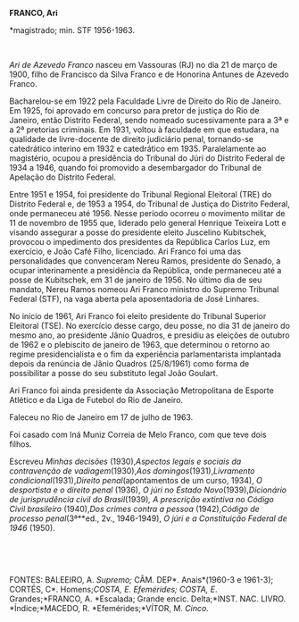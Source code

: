 **FRANCO, Ari**

\*magistrado; min. STF 1956-1963.

 

*Ari de Azevedo Franco* nasceu em Vassouras (RJ) no dia 21 de março de
1900, filho de Francisco da Silva Franco e de Honorina Antunes de
Azevedo Franco.

Bacharelou-se em 1922 pela Faculdade Livre de Direito do Rio de Janeiro.
Em 1925, foi aprovado em concurso para pretor de justiça do Rio de
Janeiro, então Distrito Federal, sendo nomeado sucessivamente para a 3ª
e a 2ª pretorias criminais. Em 1931, voltou à faculdade em que estudara,
na qualidade de livre-docente de direito judiciário penal, tornando-se
catedrático interino em 1932 e catedrático em 1935. Paralelamente ao
magistério, ocupou a presidência do Tribunal do Júri do Distrito Federal
de 1934 a 1946, quando foi promovido a desembargador do Tribunal de
Apelação do Distrito Federal.

Entre 1951 e 1954, foi presidente do Tribunal Regional Eleitoral (TRE)
do Distrito Federal e, de 1953 a 1954, do Tribunal de Justiça do
Distrito Federal, onde permaneceu até 1956. Nesse período ocorreu o
movimento militar de 11 de novembro de 1955 que, liderado pelo general
Henrique Teixeira Lott e visando assegurar a posse do presidente eleito
Juscelino Kubitschek, provocou o impedimento dos presidentes da
República Carlos Luz, em exercício, e João Café Filho, licenciado. Ari
Franco foi uma das personalidades que convenceram Nereu Ramos,
presidente do Senado, a ocupar interinamente a presidência da República,
onde permaneceu até a posse de Kubitschek, em 31 de janeiro de 1956. No
último dia de seu mandato, Nereu Ramos nomeou Ari Franco ministro do
Supremo Tribunal Federal (STF), na vaga aberta pela aposentadoria de
José Linhares.

No início de 1961, Ari Franco foi eleito presidente do Tribunal Superior
Eleitoral (TSE). No exercício desse cargo, deu posse, no dia 31 de
janeiro do mesmo ano, ao presidente Jânio Quadros, e presidiu as
eleições de outubro de 1962 e o plebiscito de janeiro de 1963, que
determinou o retorno ao regime presidencialista e o fim da experiência
parlamentarista implantada depois da renúncia de Jânio Quadros
(25/8/1961) como forma de possibilitar a posse do seu substituto legal
João Goulart.

Ari Franco foi ainda presidente da Associação Metropolitana de Esporte
Atlético e da Liga de Futebol do Rio de Janeiro.

Faleceu no Rio de Janeiro em 17 de julho de 1963.

Foi casado com Iná Muniz Correia de Melo Franco, com que teve dois
filhos.

Escreveu *Minhas decisões* (1930),*Aspectos legais e sociais da
contravenção de vadiagem*(1930),*Aos domingos*(1931),*Livramento
condicional*(1931),*Direito penal*(apontamentos de um curso, 1934), *O
desportista e o direito penal* (1936), *O* *júri no Estado
Novo*(1939),*Dicionário de jurisprudência civil do Brasil*(1939)*, A
prescrição extintiva no Código Civil brasileiro* (1940),*Dos crimes
contra a pessoa* (1942),*Código de processo penal*(3ª**ed., 2v.,
1946-1949), *O* *júri e a Constituição Federal de 1946* (1950).

 

 

FONTES: BALEEIRO, A. *Supremo;* CÂM. DEP*. Anais*(1960-3 e 1961-3);
CORTÉS, C*. Homens;*COSTA, E. *Efemérides;* COSTA, E*. Grandes;*FRANCO,
A. *Escalada; Grande encic. Delta;*INST. NAC. LIVRO. *Índice;*MACEDO, R.
*Efemérides;*VÍTOR, M. *Cinco.*

 
